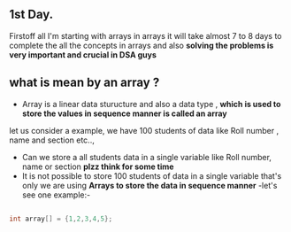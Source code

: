 ## 1st Day.

 Firstoff all I'm starting with arrays in arrays it will take almost 7 to 8 days to complete the all the concepts in arrays and also **solving the problems is very important and crucial in DSA guys**
## what is mean by an array ?

- Array is a linear data sturucture and also a data type , **which is used to store the values in sequence manner is called an array**

let us consider a example, we have 100 students of data like Roll number , name and section etc..,   
- Can we store a all students data in a single variable like Roll number, name or section **plzz think for some time** 
-  It is not possible to store 100 students of data in a single variable that's only we are using **Arrays to store the data in sequence manner**
-let's see one example:-
```java

int array[] = {1,2,3,4,5}; 

```